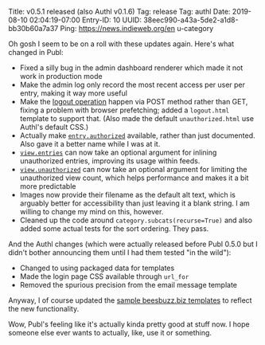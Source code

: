 Title: v0.5.1 released (also Authl v0.1.6)
Tag: release
Tag: authl
Date: 2019-08-10 02:04:19-07:00
Entry-ID: 10
UUID: 38eec990-a43a-5de2-a1d8-bb30b60a7a37
Ping: https://news.indieweb.org/en u-category

Oh gosh I seem to be on a roll with these updates again. Here's what changed in Publ:

* Fixed a silly bug in the admin dashboard renderer which made it not work in production mode
* Make the admin log only record the most recent access per user per entry, making it way more useful
* Make the [logout operation](324#logout_link) happen via POST method rather than GET, fixing a problem with browser prefetching; added a `logout.html` template to support that. (Also made the default `unauthorized.html` use Authl's default CSS.)
* Actually make [`entry.authorized`](115#authorized) available, rather than just documented. Also gave it a better name while I was at it.
* [`view.entries`](150#entries) can now take an optional argument for inlining unauthorized entries, improving its usage within feeds.
* [`view.unauthorized`](150#unauthorized) can now take an optional argument for limiting the unauthorized view count, which helps performance and makes it a bit more predictable
* Images now provide their filename as the default alt text, which is arguably better for accessibility than just leaving it a blank string. I am willing to change my mind on this, however.
* Cleaned up the code around `category.subcats(recurse=True)` and also added some actual tests for the sort ordering. They pass.

And the Authl changes (which were actually released before Publ 0.5.0 but I didn't bother announcing them until I had them tested "in the wild"):

* Changed to using packaged data for templates
* Made the login page CSS available through `url_for`
* Removed the spurious precision from the email message template

Anyway, I of course updated the [sample beesbuzz.biz templates](https://github.com/PlaidWeb/Publ-templates-beesbuzz.biz) to reflect the new functionality.

Wow, Publ's feeling like it's actually kinda pretty good at stuff now. I hope someone else ever wants to actually, like, use it or something.

